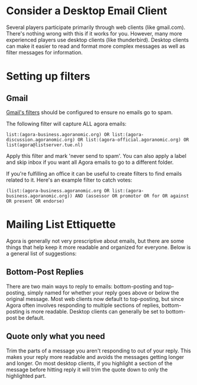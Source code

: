 # Consider a Desktop Email Client

Several players participate primarily through web clients (like gmail.com). There's nothing wrong with this if it works for you. However, many more experienced players use desktop clients (like thunderbird). Desktop clients can make it easier to read and format more complex messages as well as filter messages for information.

# Setting up filters

## Gmail

[Gmail's filters](https://support.google.com/mail/answer/6579?hl=en) should be configured to ensure no emails go to spam.

The following filter will capture ALL agora emails:

    list:(agora-business.agoranomic.org) OR list:(agora-discussion.agoranomic.org) OR list:(agora-official.agoranomic.org) OR list(agora@listserver.tue.nl)
    
Apply this filter and mark 'never send to spam'. You can also apply a label and skip inbox if you want all Agora emails to go to a different folder.

If you're fulfilling an office it can be useful to create filters to find emails related to it. Here's an example filter to catch votes:

    (list:(agora-business.agoranomic.org OR list:(agora-business.agoranomic.org)) AND (assessor OR promotor OR for OR against OR present OR endorse)

# Mailing List Ettiquette

Agora is generally not very prescriptive about emails, but there are some things that help keep it more readable and organized for everyone. Below is a general list of suggestions:

## Bottom-Post Replies

There are two main ways to reply to emails: bottom-posting and top-posting, simply named for whether your reply goes above or below the original message. Most web clients now default to top-posting, but since Agora often involves responding to multiple sections of replies, bottom-posting is more readable. Desktop clients can generally be set to bottom-post be default.

## Quote only what you need

Trim the parts of a message you aren't responding to out of your reply. This makes your reply more readable and avoids the messages getting longer and longer. On most desktop clients, if you highlight a section of the message before hitting reply it will trim the quote down to only the highlighted part.

